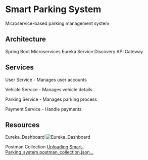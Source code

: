 # Smart Parking System
  Microservice-based parking management system

## Architecture
  Spring Boot Microservices
  Eureka Service Discovery
  API Gateway

## Services
  User Service - Manages user accounts
  
  Vehicle Service - Manages vehicle details
  
  Parking Service - Manages parking process
  
  Payment Service - Handle payments

## Resources
  Eureka_Dashboard
    ![Eureka_Dashboard](https://github.com/user-attachments/assets/852f7be6-6804-4886-84f5-a98c9d1508e0)

  Postman Collection
    [Uploading Smart-Parking_system.postman_collection.json…]()

